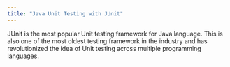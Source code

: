 ```yaml
---
title: "Java Unit Testing with JUnit"
---
```



JUnit is the most popular Unit testing framework for Java language. This is also one of the most oldest testing framework in the industry and has revolutionized the idea of Unit testing across multiple programming languages.